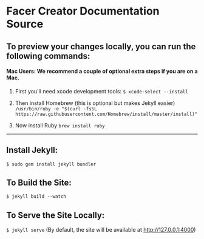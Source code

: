 # Facer Creator Documentation Source 

To preview your changes locally, you can run the following commands:
---
#### Mac Users: We recommend a couple of optional extra steps if you are on a Mac.
1. First you'll need xcode development tools:
```$ xcode-select --install```

2. Then install Homebrew (this is optional but makes Jekyll easier)
```/usr/bin/ruby -e "$(curl -fsSL https://raw.githubusercontent.com/Homebrew/install/master/install)"```

3. Now install Ruby
```brew install ruby```
---
## Install Jekyll:
```$ sudo gem install jekyll bundler```
## To Build the Site:
```$ jekyll build --watch```
## To Serve the Site Locally:
```$ jekyll serve```
(By default, the site will be available at http://127.0.0.1:4000)